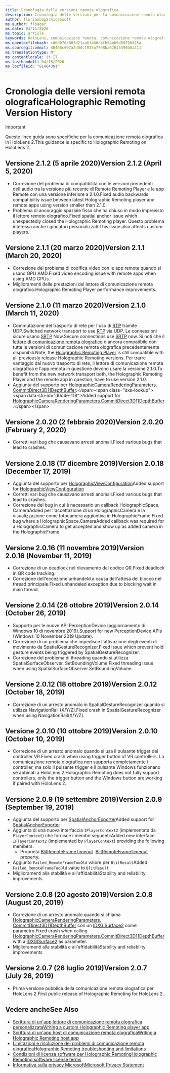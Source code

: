 ```yaml
---
title: Cronologia delle versioni remota olografica
description: Cronologia delle versioni per la comunicazione remota olografica in HoloLens 2.
author: florianbagarmicrosoft
ms.author: flbagar
ms.date: 03/11/2020
ms.topic: article
keywords: HoloLens, comunicazione remota, comunicazione remota olografica
ms.openlocfilehash: cd6d076c00fd21ca6fa60cafb94eb9d89796825a
ms.sourcegitcommit: 48456c607a2d0dcf035a77e8ba67615396b0a211
ms.translationtype: MT
ms.contentlocale: it-IT
ms.lasthandoff: 04/16/2020
ms.locfileid: "81484301"
---
```

# <a name="holographic-remoting-version-history"></a><span data-ttu-id="d0c4e-104">Cronologia delle versioni remota olografica</span><span class="sxs-lookup"><span data-stu-id="d0c4e-104">Holographic Remoting Version History</span></span>

> [!IMPORTANT]
> <span data-ttu-id="d0c4e-105">Queste linee guida sono specifiche per la comunicazione remota olografica in HoloLens 2.</span><span class="sxs-lookup"><span data-stu-id="d0c4e-105">This guidance is specific to Holographic Remoting on HoloLens 2.</span></span>

## <a name="version-212-april-5-2020"></a><span data-ttu-id="d0c4e-106">Versione 2.1.2 (5 aprile 2020)<a name="v2.1.2"></a></span><span class="sxs-lookup"><span data-stu-id="d0c4e-106">Version 2.1.2 (April 5, 2020) <a name="v2.1.2"></a></span></span>
* <span data-ttu-id="d0c4e-107">Correzione del problema di compatibilità con le versioni precedenti dell'audio tra la versione più recente di Remote Remoting Player e le app Remote con una versione inferiore a 2.1.0.</span><span class="sxs-lookup"><span data-stu-id="d0c4e-107">Fixed audio backwards compatibility issue between latest Holographic Remoting player and remote apps using version smaller than 2.1.0.</span></span>
* <span data-ttu-id="d0c4e-108">Problema di ancoraggio spaziale fisso che ha chiuso in modo imprevisto il lettore remoto olografico.</span><span class="sxs-lookup"><span data-stu-id="d0c4e-108">Fixed spatial anchor issue which unexpectedly closed the Holographic Remoting player.</span></span> <span data-ttu-id="d0c4e-109">Questo problema interessa anche i giocatori personalizzati.</span><span class="sxs-lookup"><span data-stu-id="d0c4e-109">This issue also affects custom players.</span></span>

## <a name="version-211-march-20-2020"></a><span data-ttu-id="d0c4e-110">Versione 2.1.1 (20 marzo 2020)<a name="v2.1.1"></a></span><span class="sxs-lookup"><span data-stu-id="d0c4e-110">Version 2.1.1 (March 20, 2020) <a name="v2.1.1"></a></span></span>
* <span data-ttu-id="d0c4e-111">Correzione del problema di codifica video con le app remote quando si usano GPU AMD.</span><span class="sxs-lookup"><span data-stu-id="d0c4e-111">Fixed video encoding issue with remote apps when using AMD GPUs.</span></span>
* <span data-ttu-id="d0c4e-112">Miglioramenti delle prestazioni del lettore di comunicazione remota olografico.</span><span class="sxs-lookup"><span data-stu-id="d0c4e-112">Holographic Remoting Player performance improvements.</span></span>

## <a name="version-210-march-11-2020"></a><span data-ttu-id="d0c4e-113">Versione 2.1.0 (11 marzo 2020)<a name="v2.1.0"></a></span><span class="sxs-lookup"><span data-stu-id="d0c4e-113">Version 2.1.0 (March 11, 2020) <a name="v2.1.0"></a></span></span>
* <span data-ttu-id="d0c4e-114">Commutazione del trasporto di rete per l'uso di [RTP](https://en.wikipedia.org/wiki/Real-time_Transport_Protocol) tramite UDP.</span><span class="sxs-lookup"><span data-stu-id="d0c4e-114">Switched network transport to use [RTP](https://en.wikipedia.org/wiki/Real-time_Transport_Protocol) via UDP.</span></span> <span data-ttu-id="d0c4e-115">Le connessioni sicure usano [SRTP](https://en.wikipedia.org/wiki/Secure_Real-time_Transport_Protocol) Now.</span><span class="sxs-lookup"><span data-stu-id="d0c4e-115">Secure connections use [SRTP](https://en.wikipedia.org/wiki/Secure_Real-time_Transport_Protocol) now.</span></span> <span data-ttu-id="d0c4e-116">Si noti che il [lettore di comunicazione remota olografico](holographic-remoting-player.md) è ancora compatibile con tutte le versioni di comunicazione remota olografica precedentemente disponibili.</span><span class="sxs-lookup"><span data-stu-id="d0c4e-116">Note, the [Holographic Remoting Player](holographic-remoting-player.md) is still compatible with all previously release Holographic Remoting versions.</span></span> <span data-ttu-id="d0c4e-117">Per trarre vantaggio dal nuovo trasporto di rete, il lettore di comunicazione remota olografica e l'app remota in questione devono usare la versione 2.1.0.</span><span class="sxs-lookup"><span data-stu-id="d0c4e-117">To benefit from the new network transport both, the Holographic Remoting Player and the remote app in question, have to use version 2.1.0.</span></span>
* <span data-ttu-id="d0c4e-118">Aggiunta del supporto per [HolographicCameraRenderingParameters. CommitDirect3D11DepthBuffer](https://docs.microsoft.com/uwp/api/windows.graphics.holographic.holographiccamerarenderingparameters.commitdirect3d11depthbuffer#Windows_Graphics_Holographic_HolographicCameraRenderingParameters_CommitDirect3D11DepthBuffer_Windows_Graphics_DirectX_Direct3D11_IDirect3DSurface_).</span><span class="sxs-lookup"><span data-stu-id="d0c4e-118">Added support for [HolographicCameraRenderingParameters.CommitDirect3D11DepthBuffer](https://docs.microsoft.com/uwp/api/windows.graphics.holographic.holographiccamerarenderingparameters.commitdirect3d11depthbuffer#Windows_Graphics_Holographic_HolographicCameraRenderingParameters_CommitDirect3D11DepthBuffer_Windows_Graphics_DirectX_Direct3D11_IDirect3DSurface_).</span></span> 

## <a name="version-2020-february-2-2020"></a><span data-ttu-id="d0c4e-119">Versione 2.0.20 (2 febbraio 2020)<a name="v2.0.20"></a></span><span class="sxs-lookup"><span data-stu-id="d0c4e-119">Version 2.0.20 (February 2, 2020) <a name="v2.0.20"></a></span></span>
* <span data-ttu-id="d0c4e-120">Corretti vari bug che causavano arresti anomali.</span><span class="sxs-lookup"><span data-stu-id="d0c4e-120">Fixed various bugs that lead to crashes.</span></span>

## <a name="version-2018-december-17-2019"></a><span data-ttu-id="d0c4e-121">Versione 2.0.18 (17 dicembre 2019)<a name="v2.0.18"></a></span><span class="sxs-lookup"><span data-stu-id="d0c4e-121">Version 2.0.18 (December 17, 2019) <a name="v2.0.18"></a></span></span>
* <span data-ttu-id="d0c4e-122">Aggiunta del supporto per [HolographicViewConfiguration](https://docs.microsoft.com/uwp/api/windows.graphics.holographic.holographicviewconfiguration)</span><span class="sxs-lookup"><span data-stu-id="d0c4e-122">Added support for [HolographicViewConfiguration](https://docs.microsoft.com/uwp/api/windows.graphics.holographic.holographicviewconfiguration)</span></span>
* <span data-ttu-id="d0c4e-123">Corretti vari bug che causavano arresti anomali.</span><span class="sxs-lookup"><span data-stu-id="d0c4e-123">Fixed various bugs that lead to crashes.</span></span>
* <span data-ttu-id="d0c4e-124">Correzione del bug in cui è necessario un callback HolographicSpace. CameraAdded per l'accettazione di un HolographicCamera e la visualizzazione come fotocamera aggiuntiva in HolographicFrame.</span><span class="sxs-lookup"><span data-stu-id="d0c4e-124">Fixed bug where a HolographicSpace.CameraAdded callback was required for a HolographicCamera to get accepted and show up as added camera in the HolographicFrame.</span></span>

## <a name="version-2016-november-11-2019"></a><span data-ttu-id="d0c4e-125">Versione 2.0.16 (11 novembre 2019)<a name="2.0.16"></a></span><span class="sxs-lookup"><span data-stu-id="d0c4e-125">Version 2.0.16 (November 11, 2019) <a name="2.0.16"></a></span></span>
* <span data-ttu-id="d0c4e-126">Correzione di un deadlock nel rilevamento del codice QR.</span><span class="sxs-lookup"><span data-stu-id="d0c4e-126">Fixed deadlock in QR code tracking.</span></span>
* <span data-ttu-id="d0c4e-127">Correzione dell'eccezione unhandeld a causa dell'attesa del blocco nel thread principale.</span><span class="sxs-lookup"><span data-stu-id="d0c4e-127">Fixed unhandeled exception due to blocking wait in main thread.</span></span>

## <a name="version-2014-october-26-2019"></a><span data-ttu-id="d0c4e-128">Versione 2.0.14 (26 ottobre 2019)<a name="v2.0.14"></a></span><span class="sxs-lookup"><span data-stu-id="d0c4e-128">Version 2.0.14 (October 26, 2019) <a name="v2.0.14"></a></span></span>
* <span data-ttu-id="d0c4e-129">Supporto per le nuove API PerceptionDevice (aggiornamento di Windows 10 di novembre 2019).</span><span class="sxs-lookup"><span data-stu-id="d0c4e-129">Support for new PerceptionDevice APIs (Windows 10 November 2019 Update).</span></span>
* <span data-ttu-id="d0c4e-130">Correzione di un problema che impedisce l'attivazione degli eventi di movimento da SpatialGestureRecognizer.</span><span class="sxs-lookup"><span data-stu-id="d0c4e-130">Fixed issue which prevent hold gesture events being triggered by SpatialGestureRecognizer.</span></span>
* <span data-ttu-id="d0c4e-131">Correzione del problema di threading quando si utilizza SpatialSurfaceObserver. SetBoundingVolume.</span><span class="sxs-lookup"><span data-stu-id="d0c4e-131">Fixed threading issue when using SpatialSurfaceObserver.SetBoundingVolume.</span></span>

## <a name="version-2012-october-18-2019"></a><span data-ttu-id="d0c4e-132">Versione 2.0.12 (18 ottobre 2019)<a name="v2.0.12"></a></span><span class="sxs-lookup"><span data-stu-id="d0c4e-132">Version 2.0.12 (October 18, 2019) <a name="v2.0.12"></a></span></span>
* <span data-ttu-id="d0c4e-133">Correzione di un arresto anomalo in SpatialGestureRecognizer quando si utilizza NavigationRail (X/Y/Z).</span><span class="sxs-lookup"><span data-stu-id="d0c4e-133">Fixed crash in SpatialGestureRecognizer when using NavigationRail(X/Y/Z).</span></span>

## <a name="version-2010-october-10-2019"></a><span data-ttu-id="d0c4e-134">Versione 2.0.10 (10 ottobre 2019)<a name="v2.0.10"></a></span><span class="sxs-lookup"><span data-stu-id="d0c4e-134">Version 2.0.10 (October 10, 2019) <a name="v2.0.10"></a></span></span>
* <span data-ttu-id="d0c4e-135">Correzione di un arresto anomalo quando si usa il pulsante trigger dei controller VR.</span><span class="sxs-lookup"><span data-stu-id="d0c4e-135">Fixed crash when using trigger button of VR controllers.</span></span> <span data-ttu-id="d0c4e-136">La comunicazione remota olografica non supporta completamente i controller, ma solo il pulsante trigger e il pulsante Windows funzionano se abbinati a HoloLens 2.</span><span class="sxs-lookup"><span data-stu-id="d0c4e-136">Holographic Remoting does not fully support controllers, only the trigger button and the Windows button are working if paired with HoloLens 2.</span></span>

## <a name="version-209-september-19-2019"></a><span data-ttu-id="d0c4e-137">Versione 2.0.9 (19 settembre 2019)<a name="v2.0.9"></a></span><span class="sxs-lookup"><span data-stu-id="d0c4e-137">Version 2.0.9 (September 19, 2019) <a name="v2.0.9"></a></span></span>
* <span data-ttu-id="d0c4e-138">Aggiunta del supporto per [SpatialAnchorExporter](https://docs.microsoft.com/uwp/api/windows.perception.spatial.spatialanchorexporter)</span><span class="sxs-lookup"><span data-stu-id="d0c4e-138">Added support for [SpatialAnchorExporter](https://docs.microsoft.com/uwp/api/windows.perception.spatial.spatialanchorexporter)</span></span>
* <span data-ttu-id="d0c4e-139">Aggiunta di una nuova interfaccia ```IPlayerContext2``` (implementata da ```PlayerContext```) che fornisce i membri seguenti:</span><span class="sxs-lookup"><span data-stu-id="d0c4e-139">Added new interface ```IPlayerContext2``` (implemented by ```PlayerContext```) providing the following members:</span></span>
  - <span data-ttu-id="d0c4e-140">Proprietà [BlitRemoteFrameTimeout](holographic-remoting-create-player.md#BlitRemoteFrameTimeout) .</span><span class="sxs-lookup"><span data-stu-id="d0c4e-140">[BlitRemoteFrameTimeout](holographic-remoting-create-player.md#BlitRemoteFrameTimeout)  property.</span></span>
* <span data-ttu-id="d0c4e-141">Aggiunto ```Failed_RemoteFrameTooOld``` valore per ```BlitResult```</span><span class="sxs-lookup"><span data-stu-id="d0c4e-141">Added ```Failed_RemoteFrameTooOld``` value to ```BlitResult```</span></span>
* <span data-ttu-id="d0c4e-142">Miglioramenti alla stabilità e all'affidabilità</span><span class="sxs-lookup"><span data-stu-id="d0c4e-142">Stability and reliability improvements</span></span>

## <a name="version-208-august-20-2019"></a><span data-ttu-id="d0c4e-143">Versione 2.0.8 (20 agosto 2019)<a name="v2.0.8"></a></span><span class="sxs-lookup"><span data-stu-id="d0c4e-143">Version 2.0.8 (August 20, 2019) <a name="v2.0.8"></a></span></span>

* <span data-ttu-id="d0c4e-144">Correzione di un arresto anomalo quando si chiama [HolographicCameraRenderingParameters. CommitDirect3D11DepthBuffer](https://docs.microsoft.com/uwp/api/windows.graphics.holographic.holographiccamerarenderingparameters.commitdirect3d11depthbuffer) con un [IDXGISurface2](https://docs.microsoft.com/windows/win32/api/dxgi1_2/nn-dxgi1_2-idxgisurface2) come parametro.</span><span class="sxs-lookup"><span data-stu-id="d0c4e-144">Fixed crash when calling [HolographicCameraRenderingParameters.CommitDirect3D11DepthBuffer](https://docs.microsoft.com/uwp/api/windows.graphics.holographic.holographiccamerarenderingparameters.commitdirect3d11depthbuffer) with a [IDXGISurface2](https://docs.microsoft.com/windows/win32/api/dxgi1_2/nn-dxgi1_2-idxgisurface2) as parameter.</span></span>
* <span data-ttu-id="d0c4e-145">Miglioramenti alla stabilità e all'affidabilità</span><span class="sxs-lookup"><span data-stu-id="d0c4e-145">Stability and reliability improvements</span></span>

## <a name="version-207-july-26-2019"></a><span data-ttu-id="d0c4e-146">Versione 2.0.7 (26 luglio 2019)<a name="v2.0.7"></a></span><span class="sxs-lookup"><span data-stu-id="d0c4e-146">Version 2.0.7 (July 26, 2019) <a name="v2.0.7"></a></span></span>

* <span data-ttu-id="d0c4e-147">Prima versione pubblica della comunicazione remota olografica per HoloLens 2.</span><span class="sxs-lookup"><span data-stu-id="d0c4e-147">First public release of Holographic Remoting for HoloLens 2.</span></span>

## <a name="see-also"></a><span data-ttu-id="d0c4e-148">Vedere anche</span><span class="sxs-lookup"><span data-stu-id="d0c4e-148">See Also</span></span>
* [<span data-ttu-id="d0c4e-149">Scrittura di un'app lettore di comunicazione remota olografica personalizzata</span><span class="sxs-lookup"><span data-stu-id="d0c4e-149">Writing a custom Holographic Remoting player app</span></span>](holographic-remoting-create-player.md)
* [<span data-ttu-id="d0c4e-150">Scrittura di un'app host di comunicazione remota olografica</span><span class="sxs-lookup"><span data-stu-id="d0c4e-150">Writing a Holographic Remoting host app</span></span>](holographic-remoting-create-host.md)
* [<span data-ttu-id="d0c4e-151">Limitazioni e risoluzione dei problemi di comunicazione remota olografica</span><span class="sxs-lookup"><span data-stu-id="d0c4e-151">Holographic Remoting troubleshooting and limitations</span></span>](holographic-remoting-troubleshooting.md)
* [<span data-ttu-id="d0c4e-152">Condizioni di licenza software per Holographic Remoting</span><span class="sxs-lookup"><span data-stu-id="d0c4e-152">Holographic Remoting software license terms</span></span>](https://docs.microsoft.com/legal/mixed-reality/microsoft-holographic-remoting-software-license-terms)
* [<span data-ttu-id="d0c4e-153">Informativa sulla privacy Microsoft</span><span class="sxs-lookup"><span data-stu-id="d0c4e-153">Microsoft Privacy Statement</span></span>](https://go.microsoft.com/fwlink/?LinkId=521839)

